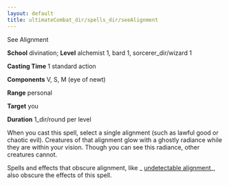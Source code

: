 ```yaml
---
layout: default
title: ultimateCombat_dir/spells_dir/seeAlignment
---
```

See Alignment

**School** divination; **Level** alchemist 1, bard 1, sorcerer_dir/wizard 1

**Casting Time** 1 standard action

**Components** V, S, M (eye of newt)

**Range** personal

**Target** you

**Duration** 1_dir/round per level

When you cast this spell, select a single alignment (such as lawful good or chaotic evil). Creatures of that alignment glow with a ghostly radiance while they are within your vision. Though you can see this radiance, other creatures cannot.

Spells and effects that obscure alignment, like _ [undetectable alignment](../spells_dir/undetectableAlignment#_undetectable-alignment)_, also obscure the effects of this spell.

